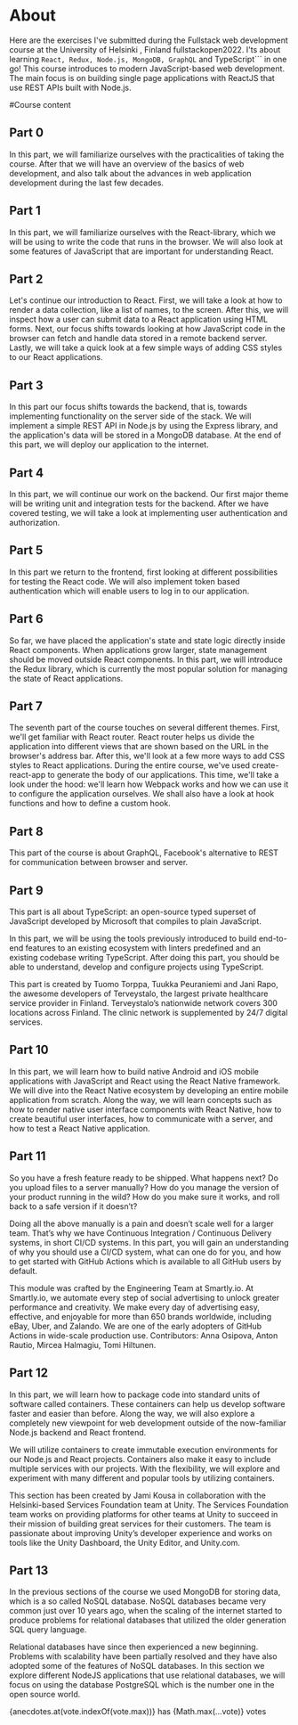 # About

Here are the exercises I've submitted during the Fullstack web development course at the University of Helsinki , Finland
fullstackopen2022.
I'ts about learning ```React, Redux, Node.js, MongoDB, GraphQL``` and TypeScript``` in one go! This course  introduces  to modern JavaScript-based web development. The main focus is on building single page applications with ReactJS that use REST APIs built with Node.js.

#Course content

## Part 0
In this part, we will familiarize ourselves with the practicalities of taking the course. After that we will have an overview of the basics of web development, and also talk about the advances in web application development during the last few decades.

## Part 1
In this part, we will familiarize ourselves with the React-library, which we will be using to write the code that runs in the browser. We will also look at some features of JavaScript that are important for understanding React.

## Part 2
Let's continue our introduction to React. First, we will take a look at how to render a data collection, like a list of names, to the screen. After this, we will inspect how a user can submit data to a React application using HTML forms. Next, our focus shifts towards looking at how JavaScript code in the browser can fetch and handle data stored in a remote backend server. Lastly, we will take a quick look at a few simple ways of adding CSS styles to our React applications.

## Part 3
In this part our focus shifts towards the backend, that is, towards implementing functionality on the server side of the stack. We will implement a simple REST API in Node.js by using the Express library, and the application's data will be stored in a MongoDB database. At the end of this part, we will deploy our application to the internet.

## Part 4
In this part, we will continue our work on the backend. Our first major theme will be writing unit and integration tests for the backend. After we have covered testing, we will take a look at implementing user authentication and authorization.

## Part 5
In this part we return to the frontend, first looking at different possibilities for testing the React code. We will also implement token based authentication which will enable users to log in to our application.

## Part 6
So far, we have placed the application's state and state logic directly inside React components. When applications grow larger, state management should be moved outside React components. In this part, we will introduce the Redux library, which is currently the most popular solution for managing the state of React applications.

## Part 7
The seventh part of the course touches on several different themes. First, we'll get familiar with React router. React router helps us divide the application into different views that are shown based on the URL in the browser's address bar. After this, we'll look at a few more ways to add CSS styles to React applications. During the entire course, we've used create-react-app to generate the body of our applications. This time, we'll take a look under the hood: we'll learn how Webpack works and how we can use it to configure the application ourselves. We shall also have a look at hook functions and how to define a custom hook.

## Part 8
This part of the course is about GraphQL, Facebook's alternative to REST for communication between browser and server.

## Part 9
This part is all about TypeScript: an open-source typed superset of JavaScript developed by Microsoft that compiles to plain JavaScript.

In this part, we will be using the tools previously introduced to build end-to-end features to an existing ecosystem with linters predefined and an existing codebase writing TypeScript. After doing this part, you should be able to understand, develop and configure projects using TypeScript.

This part is created by Tuomo Torppa, Tuukka Peuraniemi and Jani Rapo, the awesome developers of Terveystalo, the largest private healthcare service provider in Finland. Terveystalo’s nationwide network covers 300 locations across Finland. The clinic network is supplemented by 24/7 digital services.

## Part 10
In this part, we will learn how to build native Android and iOS mobile applications with JavaScript and React using the React Native framework. We will dive into the React Native ecosystem by developing an entire mobile application from scratch. Along the way, we will learn concepts such as how to render native user interface components with React Native, how to create beautiful user interfaces, how to communicate with a server, and how to test a React Native application.

## Part 11
So you have a fresh feature ready to be shipped. What happens next? Do you upload files to a server manually? How do you manage the version of your product running in the wild? How do you make sure it works, and roll back to a safe version if it doesn’t?

Doing all the above manually is a pain and doesn’t scale well for a larger team. That’s why we have Continuous Integration / Continuous Delivery systems, in short CI/CD systems. In this part, you will gain an understanding of why you should use a CI/CD system, what can one do for you, and how to get started with GitHub Actions which is available to all GitHub users by default.

This module was crafted by the Engineering Team at Smartly.io. At Smartly.io, we automate every step of social advertising to unlock greater performance and creativity. We make every day of advertising easy, effective, and enjoyable for more than 650 brands worldwide, including eBay, Uber, and Zalando. We are one of the early adopters of GitHub Actions in wide-scale production use. Contributors: Anna Osipova, Anton Rautio, Mircea Halmagiu, Tomi Hiltunen.

## Part 12
In this part, we will learn how to package code into standard units of software called containers. These containers can help us develop software faster and easier than before. Along the way, we will also explore a completely new viewpoint for web development outside of the now-familiar Node.js backend and React frontend.

We will utilize containers to create immutable execution environments for our Node.js and React projects. Containers also make it easy to include multiple services with our projects. With the flexibility, we will explore and experiment with many different and popular tools by utilizing containers.

This section has been created by Jami Kousa in collaboration with the Helsinki-based Services Foundation team at Unity. The Services Foundation team works on providing platforms for other teams at Unity to succeed in their mission of building great services for their customers. The team is passionate about improving Unity’s developer experience and works on tools like the Unity Dashboard, the Unity Editor, and Unity.com.

## Part 13
In the previous sections of the course we used MongoDB for storing data, which is a so called NoSQL database. NoSQL databases became very common just over 10 years ago, when the scaling of the internet started to produce problems for relational databases that utilized the older generation SQL query language.

Relational databases have since then experienced a new beginning. Problems with scalability have been partially resolved and they have also adopted some of the features of NoSQL databases. In this section we explore different NodeJS applications that use relational databases, we will focus on using the database PostgreSQL which is the number one in the open source world.

{anecdotes.at(vote.indexOf(vote.max))}
has {Math.max(...vote)} votes